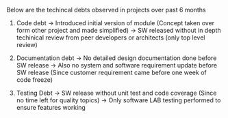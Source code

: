 Below are the techincal debts observed in projects over past 6 months

1. Code debt
-> Introduced initial version of module (Concept taken over form other project and made simplified)
-> SW released without in depth techinical review from peer developers or architects (only top level review)
   
2. Documentation debt
-> No detailed design documentation done before SW release
-> Also no system and software requirement update before SW release (Since customer requirement came before one week of code freeze)

3. Testing Debt
-> SW release without unit test and code coverage (Since no time left for quality topics)
-> Only software LAB testing performed to ensure features working
